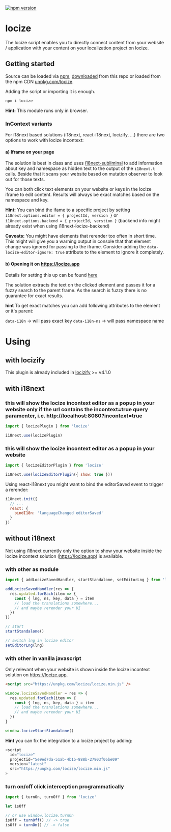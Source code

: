 [![npm version](https://img.shields.io/npm/v/locize.svg?style=flat-square)](https://www.npmjs.com/package/locize)

# locize

The locize script enables you to directly connect content from your website / application with your content on your localization project on locize.

## Getting started

Source can be loaded via [npm](https://www.npmjs.com/package/locize), [downloaded](https://github.com/locize/locize/blob/master/locize.min.js) from this repo or loaded from the npm CDN [unpkg.com/locize](https://unpkg.com/locize/locize.min.js).

Adding the script or importing it is enough.

```bash
npm i locize
```

**Hint:** This module runs only in browser.

### InContext variants

For i18next based solutions (i18next, react-i18next, locizify, ...) there are two options to work with locize incontext:

#### a) Iframe on your page

The solution is best in class and uses [i18next-subliminal](https://github.com/i18next/i18next-subliminal) to add information about key and namespace as hidden text to the output of the `i18next.t` calls. Beside that it scans your website based on mutation observer to look out for those texts.

You can both click text elements on your website or keys in the locize iframe to edit content. Results will always be exact matches based on the namespace and key.

**Hint:** You can bind the ifame to a specific project by setting `ì18next.options.editor = { projectId, version }` or `ì18next.options.backend = { projectId, verstion }` (backend info might already exist when using i18next-locize-backend)

**Caveats:** You might have elements that rerender too often in short time. This might will give you a warning output in console that that element change was ignored for passing to the iframe. Consider adding the `data-locize-editor-ignore: true` attribute to the element to ignore it completely.

#### b) Opening it on https://locize.app

Details for setting this up can be found [here](https://docs.locize.com/different-views/incontext)

The solution extracts the text on the clicked element and passes it for a fuzzy search to the parent frame. As the search is fuzzy there is no guarantee for exact results.

**hint** To get exact matches you can add following attributes to the element or it's parent:

`data-i18n` -> will pass exact key
`data-i18n-ns` -> will pass namespace name

# Using

## with locizify

This plugin is already included in [locizify](https://github.com/locize/locizify) >= v4.1.0

## with i18next

### this will show the locize incontext editor as a popup in your website only if the url contains the incontext=true query paramenter, i.e. http://localhost:8080?incontext=true
```js
import { locizePlugin } from 'locize'

i18next.use(locizePlugin)
```

### this will show the locize incontext editor as a popup in your website
```js
import { locizeEditorPlugin } from 'locize'

i18next.use(locizeEditorPlugin({ show: true }))
```

Using react-i18next you might want to bind the editorSaved event to trigger a rerender:

```js
i18next.init({
  // ...
  react: {
    bindI18n: 'languageChanged editorSaved'
  }
})
```

## without i18next

Not using i18next currently only the option to show your website inside the locize incontext solution (https://locize.app) is available.

### with other as module

```js
import { addLocizeSavedHandler, startStandalone, setEditorLng } from 'locize'

addLocizeSavedHandler(res => {
  res.updated.forEach(item => {
    const { lng, ns, key, data } = item
    // load the translations somewhere...
    // and maybe rerender your UI
  })
})

// start
startStandalone()

// switch lng in locize editor
setEditorLng(lng)
```

### with other in vanilla javascript

Only relevant when your website is shown inside the locize incontext solution on https://locize.app.

```html
<script src="https://unpkg.com/locize/locize.min.js" />
```

```js
window.locizeSavedHandler = res => {
  res.updated.forEach(item => {
    const { lng, ns, key, data } = item
    // load the translations somewhere...
    // and maybe rerender your UI
  })
}

window.locizeStartStandalone()
```

**Hint** you can fix the integration to a locize project by adding:

```js
<script
  id="locize"
  projectid="5e9ed7da-51ab-4b15-888b-27903f06be09"
  version="latest"
  src="https://unpkg.com/locize/locize.min.js"
>
```

### turn on/off click interception programmatically

```js
import { turnOn, turnOff } from 'locize'

let isOff

// or use window.locize.turnOn
isOff = turnOff() // -> true
isOff = turnOn() // -> false
```
